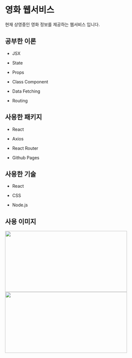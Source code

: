 # 영화 웹서비스

현재 상영중인 영화 정보를 제공하는 웹서비스 입니다.

## 공부한 이론

* JSX

* State

* Props

* Class Component

* Data Fetching

* Routing

## 사용한 패키지

* React

* Axios

* React Router

* Github Pages

## 사용한 기술

* React

* CSS

* Node.js

## 사용 이미지

<img src="https://user-images.githubusercontent.com/57383916/145743648-46bf35ba-432a-4bdb-b00a-608270ee9f30.jpg" width="400" height="200" />

<img src="https://user-images.githubusercontent.com/57383916/145743758-6641d0b8-aeb2-4f77-82db-fdaa4864ce94.jpg" width="400" height="200" />
